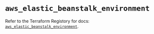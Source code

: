 # `aws_elastic_beanstalk_environment`

Refer to the Terraform Registory for docs: [`aws_elastic_beanstalk_environment`](https://www.terraform.io/docs/providers/aws/r/elastic_beanstalk_environment).

